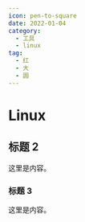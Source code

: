 ```yaml
---
icon: pen-to-square
date: 2022-01-04
category:
  - 工具
  - linux
tag:
  - 红
  - 大
  - 圆
---
```


# Linux

## 标题 2

这里是内容。

### 标题 3

这里是内容。
